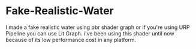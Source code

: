 # Fake-Realistic-Water
I made a fake realistic water using pbr shader graph or if you're using URP Pipeline you can use Lit Graph. i've been using this shader until now because of its low performance cost in any platform.
